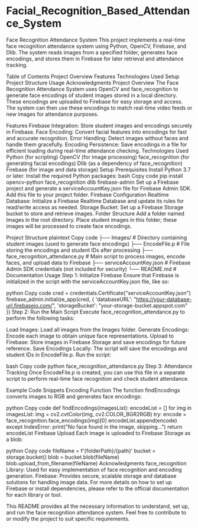 # Facial_Recognition_Based_Attendance_System
Face Recognition Attendance System
This project implements a real-time face recognition attendance system using Python, OpenCV, Firebase, and Dlib. The system reads images from a specified folder, generates face encodings, and stores them in Firebase for later retrieval and attendance tracking.

Table of Contents
Project Overview
Features
Technologies Used
Setup
Project Structure
Usage
Acknowledgments
Project Overview
The Face Recognition Attendance System uses OpenCV and face_recognition to generate face encodings of student images stored in a local directory. These encodings are uploaded to Firebase for easy storage and access. The system can then use these encodings to match real-time video feeds or new images for attendance purposes.

Features
Firebase Integration: Store student images and encodings securely in Firebase.
Face Encoding: Convert facial features into encodings for fast and accurate recognition.
Error Handling: Detect images without faces and handle them gracefully.
Encoding Persistence: Save encodings in a file for efficient loading during real-time attendance checking.
Technologies Used
Python (for scripting)
OpenCV (for image processing)
face_recognition (for generating facial encodings)
Dlib (as a dependency of face_recognition)
Firebase (for image and data storage)
Setup
Prerequisites
Install Python 3.7 or later.
Install the required Python packages:
bash
Copy code
pip install opencv-python face_recognition dlib firebase-admin
Set up a Firebase project and generate a serviceAccountKey.json file for Firebase Admin SDK. Add this file to your project folder.
Firebase Configuration
Realtime Database: Initialize a Firebase Realtime Database and update its rules for read/write access as needed.
Storage Bucket: Set up a Firebase Storage bucket to store and retrieve images.
Folder Structure
Add a folder named Images in the root directory. Place student images in this folder; these images will be processed to create face encodings.

Project Structure
plaintext
Copy code
├── Images/                      # Directory containing student images (used to generate face encodings)
├── EncodeFile.p                 # File storing the encodings and student IDs after processing
├── face_recognition_attendance.py   # Main script to process images, encode faces, and upload data to Firebase
├── serviceAccountKey.json       # Firebase Admin SDK credentials (not included for security)
└── README.md                    # Documentation
Usage
Step 1: Initialize Firebase
Ensure that Firebase is initialized in the script with the serviceAccountKey.json file, like so:

python
Copy code
cred = credentials.Certificate("serviceAccountKey.json")
firebase_admin.initialize_app(cred, {
    'databaseURL': "https://your-database-url.firebaseio.com/",
    'storageBucket': "your-storage-bucket.appspot.com"
})
Step 2: Run the Main Script
Execute face_recognition_attendance.py to perform the following tasks:

Load Images: Load all images from the Images folder.
Generate Encodings: Encode each image to obtain unique face representations.
Upload to Firebase: Store images in Firebase Storage and save encodings for future reference.
Save Encodings Locally: The script will save the encodings and student IDs in EncodeFile.p.
Run the script:

bash
Copy code
python face_recognition_attendance.py
Step 3: Attendance Tracking
Once EncodeFile.p is created, you can use this file in a separate script to perform real-time face recognition and check student attendance.

Example Code Snippets
Encoding Function
The function findEncodings converts images to RGB and generates face encodings:

python
Copy code
def findEncodings(imagesList):
    encodeList = []
    for img in imagesList:
        img = cv2.cvtColor(img, cv2.COLOR_BGR2RGB)
        try:
            encode = face_recognition.face_encodings(img)[0]
            encodeList.append(encode)
        except IndexError:
            print("No face found in the image, skipping...")
    return encodeList
Firebase Upload
Each image is uploaded to Firebase Storage as a blob:

python
Copy code
fileName = f'{folderPath}/{path}'
bucket = storage.bucket()
blob = bucket.blob(fileName)
blob.upload_from_filename(fileName)
Acknowledgments
face_recognition Library: Used for easy implementation of face recognition and encoding generation.
Firebase: Provides secure, scalable storage and database solutions for handling image data.
For more details on how to set up Firebase or install dependencies, please refer to the official documentation for each library or tool.

This README provides all the necessary information to understand, set up, and run the face recognition attendance system. Feel free to contribute to or modify the project to suit specific requirements.
